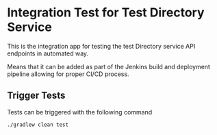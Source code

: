 # Integration Test for Test Directory Service
This is the integration app for testing the test Directory service API endpoints in automated way.

Means that it can be added as part of the Jenkins build and deployment pipeline allowing for proper CI/CD process.

## Trigger Tests

Tests can be triggered with the following command

~~~~
./gradlew clean test 
~~~~
